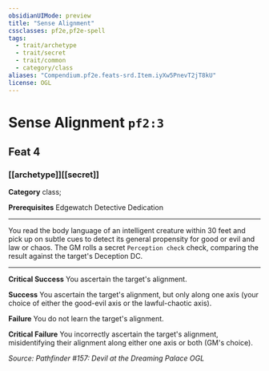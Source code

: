 ```yaml
---
obsidianUIMode: preview
title: "Sense Alignment"
cssclasses: pf2e,pf2e-spell
tags:
  - trait/archetype
  - trait/secret
  - trait/common
  - category/class
aliases: "Compendium.pf2e.feats-srd.Item.iyXw5PnevT2jT8kU"
license: OGL
---
```

# Sense Alignment `pf2:3`
## Feat 4
### [[archetype]][[secret]]

**Category** class; 



**Prerequisites** Edgewatch Detective Dedication
* * *
You read the body language of an intelligent creature within 30 feet and pick up on subtle cues to detect its general propensity for good or evil and law or chaos. The GM rolls a secret `Perception check` check, comparing the result against the target's Deception DC.

* * *

**Critical Success** You ascertain the target's alignment.

**Success** You ascertain the target's alignment, but only along one axis (your choice of either the good-evil axis or the lawful-chaotic axis).

**Failure** You do not learn the target's alignment.

**Critical Failure** You incorrectly ascertain the target's alignment, misidentifying their alignment along either one axis or both (GM's choice).

*Source: Pathfinder #157: Devil at the Dreaming Palace*
*OGL*